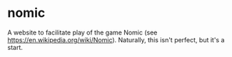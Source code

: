 # nomic
A website to facilitate play of the game Nomic (see https://en.wikipedia.org/wiki/Nomic). Naturally, this isn't perfect, but it's a start.
